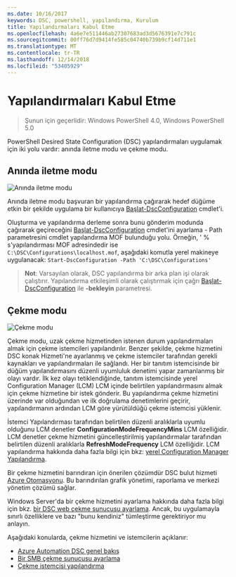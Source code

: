 ```yaml
---
ms.date: 10/16/2017
keywords: DSC, powershell, yapılandırma, Kurulum
title: Yapılandırmaları Kabul Etme
ms.openlocfilehash: 4a6e7e511446ab27307683ad3d5676391e7c791c
ms.sourcegitcommit: 00ff76d7d9414fe585c04740b739b9cf14d711e1
ms.translationtype: MT
ms.contentlocale: tr-TR
ms.lasthandoff: 12/14/2018
ms.locfileid: "53405929"
---
```

# <a name="enacting-configurations"></a>Yapılandırmaları Kabul Etme

>Şunun için geçerlidir: Windows PowerShell 4.0, Windows PowerShell 5.0

PowerShell Desired State Configuration (DSC) yapılandırmaları uygulamak için iki yolu vardır: anında iletme modu ve çekme modu.

## <a name="push-mode"></a>Anında iletme modu

![Anında iletme modu](../images/pushModel.png "modu works nasıl anında iletme")

Anında iletme modu başvuran bir yapılandırma çağırarak hedef düğüme etkin bir şekilde uygulama bir kullanıcıya [Başlat-DscConfiguration](/powershell/module/psdesiredstateconfiguration/start-dscconfiguration) cmdlet'i.

Oluşturma ve yapılandırma derleme sonra bunu gönderim modunda çağırarak geçireceğini [Başlat-DscConfiguration](/powershell/module/psdesiredstateconfiguration/start-dscconfiguration) cmdlet'ini ayarlama - Path parametresini cmdlet yapılandırma MOF bulunduğu yolu.
Örneğin, ' % s'yapılandırması MOF adresindedir ise `C:\DSC\Configurations\localhost.mof`, aşağıdaki komutla yerel makineye uygulanacak: `Start-DscConfiguration -Path 'C:\DSC\Configurations'`

> __Not__: Varsayılan olarak, DSC yapılandırma bir arka plan işi olarak çalıştırır. Yapılandırma etkileşimli olarak çalıştırmak için çağrı [Başlat-DscConfiguration](/powershell/module/psdesiredstateconfiguration/start-dscconfiguration) ile __-bekleyin__ parametresi.

## <a name="pull-mode"></a>Çekme modu

![Çekme modu](../images/pullModel.png "nasıl modu works çekme")

Çekme modu, uzak çekme hizmetinden istenen durum yapılandırmaları almak için çekme istemcileri yapılandırılır.
Benzer şekilde, çekme hizmetini DSC konak Hizmeti'ne ayarlanmış ve çekme istemciler tarafından gerekli kaynakları ve yapılandırmaları ile sağlandı.
Her bir tanıtım istemcisinde bir düğüm yapılandırmasını düzenli uyumluluk denetimi yapar zamanlanmış bir olayı vardır.
İlk kez olayı tetiklendiğinde, tanıtım istemcisinde yerel Configuration Manager (LCM) LCM içinde belirtilen yapılandırmasını almak için çekme hizmetine bir istek gönderir.
Bu yapılandırma çekme hizmetini üzerinde var olduğundan ve ilk doğrulama denetimlerini geçirir, yapılandırmanın ardından LCM göre yürütüldüğü çekme istemcisi yüklenir.

İstemci Yapılandırması tarafından belirtilen düzenli aralıklarla uyumlu olduğunu LCM denetler **ConfigurationModeFrequencyMins** LCM özelliğidir.
LCM denetler çekme hizmetini güncelleştirilmiş yapılandırmalar tarafından belirtilen düzenli aralıklarla **RefreshModeFrequency** LCM özelliğidir.
LCM yapılandırma hakkında daha fazla bilgi için bkz: [yerel Configuration Manager Yapılandırma](../managing-nodes/metaConfig.md).

Bir çekme hizmetini barındıran için önerilen çözümdür DSC bulut hizmeti [Azure Otomasyonu](https://azure.microsoft.com/services/automation/).
Bu barındırılan grafik yönetimi, raporlama ve merkezi yönetim çözümü sağlar.

Windows Server'da bir çekme hizmetini ayarlama hakkında daha fazla bilgi için bkz. [bir DSC web çekme sunucusu ayarlama](pullServer.md).
Ancak, bu uygulamayla sınırlı özelliklere ve bazı "bunu kendiniz" tümleştirme gerektiriyor mu anlayın.

Aşağıdaki konularda, çekme hizmetini ve istemcilerin açıklanır:

- [Azure Automation DSC genel bakış](https://docs.microsoft.com/en-us/azure/automation/automation-dsc-overview)
- [Bir SMB çekme sunucusu ayarlama](pullServerSMB.md)
- [Çekme istemcisi yapılandırma](pullClientConfigID.md)

